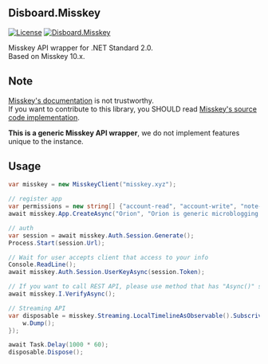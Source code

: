 ﻿Disboard.Misskey
----

[![License](https://img.shields.io/github/license/mika-f/Disboard.svg?style=flat-square)](../../LICENSE)
[![Disboard.Misskey](https://img.shields.io/nuget/v/Disboard.Misskey.svg?style=flat-square)](https://nuget.org/packages/Disboard.Misskey)


Misskey API wrapper for .NET Standard 2.0.  
Based on Misskey 10.x.


## Note

[Misskey's documentation](https://misskey.xyz/docs/ja-JP/about) is not trustworthy.  
If you want to contribute to this library, you SHOULD read [Misskey's source code implementation](https://github.com/syuilo/misskey).

**This is a generic Misskey API wrapper**, we do not implement features unique to the instance.  


## Usage

```csharp
var misskey = new MisskeyClient("misskey.xyz");

// register app
var permissions = new string[] {"account-read", "account-write", "note-write", "reaction-write", "following-write", "drive-read", "drive-write", "notification-write", "notification-read"};
await misskey.App.CreateAsync("Orion", "Orion is generic microblogging client", permissions, "https://static.mochizuki.moe/callback.html");

// auth
var session = await misskey.Auth.Session.Generate();
Process.Start(session.Url);

// Wait for user accepts client that access to your info
Console.ReadLine();
await misskey.Auth.Session.UserKeyAsync(session.Token);

// If you want to call REST API, please use method that has "Async()" suffix.
await misskey.I.VerifyAsync();

// Streaming API
var disposable = misskey.Streaming.LocalTimelineAsObservable().Subscrive(w => {
	w.Dump();
});

await Task.Delay(1000 * 60);
disposable.Dispose();
```

